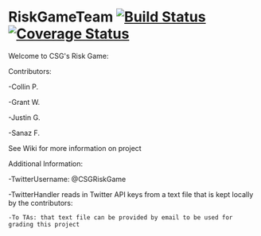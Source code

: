 # RiskGameTeam   [![Build Status](https://travis-ci.com/Caparoonie505/RiskGameTeam.svg?branch=master)](https://travis-ci.com/Caparoonie505/RiskGameTeam)  [![Coverage Status](https://coveralls.io/repos/github/Caparoonie505/RiskGameTeam/badge.svg?branch=master)](https://coveralls.io/github/Caparoonie505/RiskGameTeam?branch=master)

Welcome to CSG's Risk Game:

  Contributors:
  
   -Collin P.
   
   -Grant W.
   
   -Justin G.
   
   -Sanaz F.
   
See Wiki for more information on project

Additional Information:

  -TwitterUsername: @CSGRiskGame

  -TwitterHandler reads in Twitter API keys from a text file that is kept locally by the contributors:
  
    -To TAs: that text file can be provided by email to be used for grading this project
